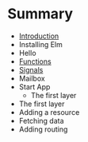 # Summary

* [Introduction](README.md)
* Installing Elm
* Hello
* [Functions](chapter1.md)
* [Signals](signals.md)
* Mailbox
* Start App
   * The first layer
* The first layer
* Adding a resource
* Fetching data
* Adding routing

